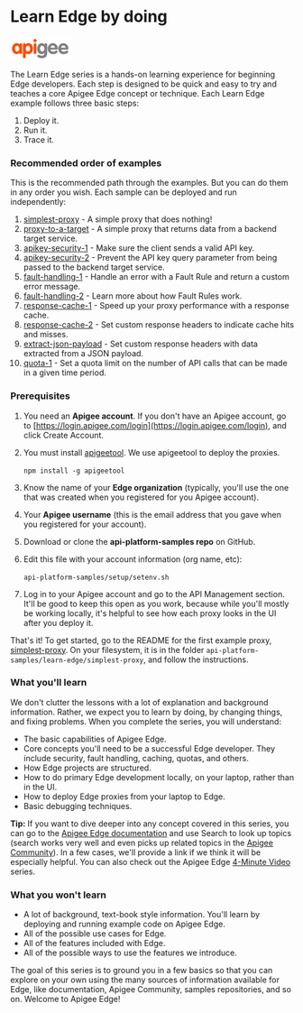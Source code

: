 # Learn Edge by doing

![alt text](../images/apigee-logo.png "Apigee Logo")

The Learn Edge series is a hands-on learning experience for beginning Edge developers. Each step is designed to be quick and easy to try and teaches a core Apigee Edge concept or technique. Each Learn Edge example follows three basic steps:

1. Deploy it.
2. Run it.
3. Trace it.

### Recommended order of examples

This is the recommended path through the examples. But you can do them in any order you wish. Each sample can be deployed and run independently:

1. [simplest-proxy](./simplest-proxy/README.md) - A simple proxy that does nothing!
2. [proxy-to-a-target](./proxy-to-a-target/README.md) - A simple proxy that returns data from a backend target service. 
3. [apikey-security-1](./apikey-security-1/README.md) - Make sure the client sends a valid API key.
4.  [apikey-security-2](./apikey-security-1/README.md) - Prevent the API key query parameter from being passed to the backend target service.
4. [fault-handling-1](./fault-handling-1/README.md) - Handle an error with a Fault Rule and return a custom error message. 
5. [fault-handling-2](./fault-handling-2/README.md) - Learn more about how Fault Rules work. 
5. [response-cache-1](./response-cache-1/README.md) - Speed up your proxy performance with a response cache. 
6. [response-cache-2](./response-cache-2/README.md) - Set custom response headers to indicate cache hits and misses.
6. [extract-json-payload](./extract-json-payload/README.md) - Set custom response headers with data extracted from a JSON payload.
7. [quota-1](./quota-1/README.md) - Set a quota limit on the number of API calls that can be made in a given time period.

### Prerequisites

1. You need an **Apigee account**. If you don't have an Apigee account, go to [https://login.apigee.com/login](https://login.apigee.com/login), and click Create Account.
2. You must install [apigeetool](https://www.npmjs.com/package/apigeetool). We use apigeetool to deploy the proxies. 

    `npm install -g apigeetool`

2. Know the name of your **Edge organization** (typically, you'll use the one that was created when you registered for you Apigee account).
3. Your **Apigee username** (this is the email address that you gave when you registered for your account).
2. Download or clone the **api-platform-samples repo** on GitHub.
3. Edit this file with your account information (org name, etc):

    `api-platform-samples/setup/setenv.sh`

6. Log in to your Apigee account and go to the API Management section. It'll be good to keep this open as you work, because while you'll mostly be working locally, it's helpful to see how each proxy looks in the UI after you deploy it. 

That's it! To get started, go to the README for the first example proxy, [simplest-proxy](./simplest-proxy). On your filesystem, it is in the folder `api-platform-samples/learn-edge/simplest-proxy`, and follow the instructions.

### What you'll learn

We don't clutter the lessons with a lot of explanation and background information. Rather, we expect you to learn by doing, by changing things, and fixing problems. When you complete the series, you will understand:

* The basic capabilities of Apigee Edge.
* Core concepts you'll need to be a successful Edge developer. They include security, fault handling, caching, quotas, and others. 
* How Edge projects are structured.
* How to do primary Edge development locally, on your laptop, rather than in the UI.
* How to deploy Edge proxies from your laptop to Edge.
* Basic debugging techniques.

**Tip:** If you want to dive deeper into any concept covered in this series, you can go to the [Apigee Edge documentation](http://docs.apigee.com/) and use Search to look up topics (search works very well and even picks up related topics in the [Apigee Community](https://community.apigee.com/index.html)). In a few cases, we'll provide a link if we think it will be especially helpful. You can also check out the Apigee Edge [4-Minute Video](https://www.youtube.com/playlist?list=PLIXjuPlujxxxe3iTmLtgfIBgpMo7iD7fk) series. 

### What you won't learn

* A lot of background, text-book style information. You'll learn by deploying and running example code on Apigee Edge.
* All of the possible use cases for Edge.
* All of the features included with Edge.
* All of the possible ways to use the features we introduce.

The goal of this series is to ground you in a few basics so that you can explore on your own using the many sources of information available for Edge, like documentation, Apigee Community, samples repositories, and so on. Welcome to Apigee Edge!



